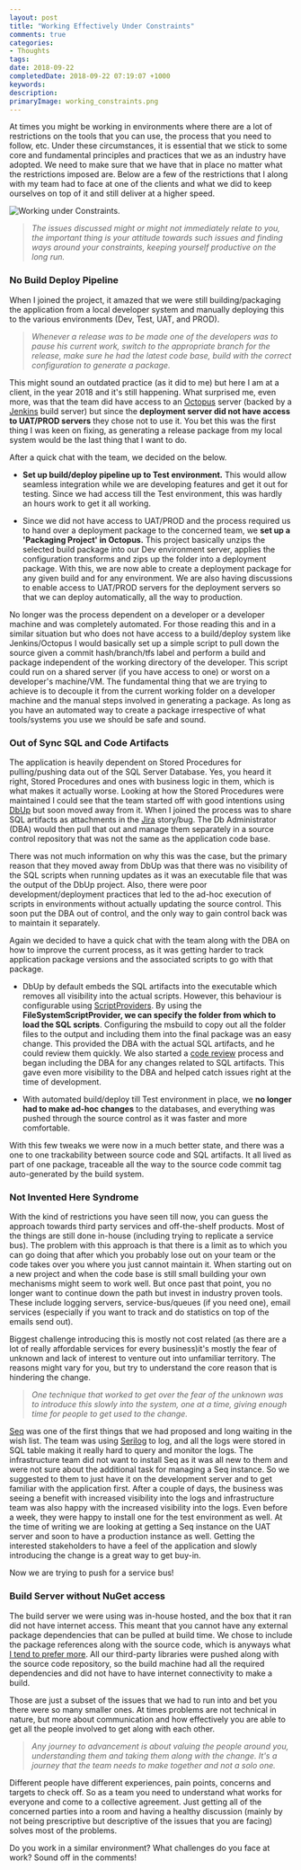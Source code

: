 ```yaml
---
layout: post
title: "Working Effectively Under Constraints"
comments: true
categories:
- Thoughts 
tags: 
date: 2018-09-22
completedDate: 2018-09-22 07:19:07 +1000
keywords: 
description: 
primaryImage: working_constraints.png
---
```


At times you might be working in environments where there are a lot of restrictions on the tools that you can use, the process that you need to follow, etc. Under these circumstances, it is essential that we stick to some core and fundamental principles and practices that we as an industry have adopted. We need to make sure that we have that in place no matter what the restrictions imposed are. Below are a few of the restrictions that I along with my team had to face at one of the clients and what we did to keep ourselves on top of it and still deliver at a higher speed. 

<img src="{{site.images_root}}/working_constraints.png" alt="Working under Constraints." title="Working under Constraints. Image Source - https://www.saba.com/blog/how-to-master-employee-engagement-constraints">     


> *The issues discussed might or might not immediately relate to you, the important thing is your attitude towards such issues and finding ways around your constraints, keeping yourself productive on the long run.*

### No Build Deploy Pipeline

When I joined the project, it amazed that we were still building/packaging the application from a local developer system and manually deploying this to the various environments (Dev, Test, UAT, and PROD). 

> *Whenever a release was to be made one of the developers was to pause his current work, switch to the appropriate branch for the release, make sure he had the latest code base, build with the correct configuration to generate a package.*

This might sound an outdated practice (as it did to me) but here I am at a client, in the year 2018 and it's still happening. What surprised me, even more, was that the team did have access to an [Octopus](https://octopus.com/) server (backed by a [Jenkins](https://jenkins.io/) build server) but since the **deployment server did not have access to UAT/PROD servers** they chose not to use it. You bet this was the first thing I was keen on fixing, as generating a release package from my local system would be the last thing that I want to do.

After a quick chat with the team, we decided on the below.   

- **Set up build/deploy pipeline up to Test environment.** This would allow seamless integration while we are developing features and get it out for testing. Since we had access till the Test environment, this was hardly an hours work to get it all working.  

- Since we did not have access to UAT/PROD and the process required us to hand over a deployment package to the concerned team, we **set up a 'Packaging Project' in Octopus.** This project basically unzips the selected build package into our Dev environment server, applies the configuration transforms and zips up the folder into a deployment package. With this, we are now able to create a deployment package for any given build and for any environment. We are also having discussions to enable access to UAT/PROD servers for the deployment servers so that we can deploy automatically, all the way to production.

No longer was the process dependent on a developer or a developer machine and was completely automated. For those reading this and in a similar situation but who does not have access to a build/deploy system like Jenkins/Octopus I would basically set up a simple script to pull down the source given a commit hash/branch/tfs label and perform a build and package independent of the working directory of the developer. This script could run on a shared server (if you have access to one) or worst on a developer's machine/VM. The fundamental thing that we are trying to achieve is to decouple it from the current working folder on a developer machine and the manual steps involved in generating a package. As long as you have an automated way to create a package irrespective of what tools/systems you use we should be safe and sound.

### Out of Sync SQL and Code Artifacts

The application is heavily dependent on Stored Procedures for pulling/pushing data out of the SQL Server Database. Yes, you heard it right, Stored Procedures and ones with business logic in them, which is what makes it actually worse. Looking at how the Stored Procedures were maintained I could see that the team started off with good intentions using [DbUp](https://dbup.readthedocs.io/en/latest/) but soon moved away from it. When I joined the process was to share SQL artifacts as attachments in the [Jira](https://www.atlassian.com/software/jira) story/bug. The Db Administrator (DBA) would then pull that out and manage them separately in a source control repository that was not the same as the application code base. 

There was not much information on why this was the case, but the primary reason that they moved away from DbUp was that there was no visibility of the SQL scripts when running updates as it was an executable file that was the output of the DbUp project. Also, there were poor development/deployment practices that led to the ad-hoc execution of scripts in environments without actually updating the source control. This soon put the DBA out of control, and the only way to gain control back was to maintain it separately.

Again we decided to have a quick chat with the team along with the DBA on how to improve the current process, as it was getting harder to track application package versions and the associated scripts to go with that package.

- DbUp by default embeds the SQL artifacts into the executable which removes all visibility into the actual scripts. However, this behaviour is configurable using [ScriptProviders](https://dbup.readthedocs.io/en/latest/more-info/script-providers/). By using the **FileSystemScriptProvider, we can specify the folder from which to load the SQL scripts**. Configuring the msbuild to copy out all the folder files to the output and including them into the final package was an easy change. This provided the DBA with the actual SQL artifacts, and he could review them quickly. We also started a [code review](https://rahulpnath.com/blog/code-review/) process and began including the DBA for any changes related to SQL artifacts. This gave even more visibility to the DBA and helped catch issues right at the time of development.  

- With automated build/deploy till Test environment in place, we **no longer had to make ad-hoc changes** to the databases, and everything was pushed through the source control as it was faster and more comfortable.

With this few tweaks we were now in a much better state, and there was a one to one trackability between source code and SQL artifacts. It all lived as part of one package, traceable all the way to the source code commit tag auto-generated by the build system. 

### Not Invented Here Syndrome

With the kind of restrictions you have seen till now, you can guess the approach towards third party services and off-the-shelf products. Most of the things are still done in-house (including trying to replicate a service bus). The problem with this approach is that there is a limit as to which you can go doing that after which you probably lose out on your team or the code takes over you where you just cannot maintain it. When starting out on a new project and when the code base is still small building your own mechanisms might seem to work well. But once past that point, you no longer want to continue down the path but invest in industry proven tools. These include logging servers, service-bus/queues (if you need one), email services (especially if you want to track and do statistics on top of the emails send out).

Biggest challenge introducing this is mostly not cost related (as there are a lot of really affordable services for every business)it's mostly the fear of unknown and lack of interest to venture out into unfamiliar territory. The reasons might vary for you, but try to understand the core reason that is hindering the change. 

> *One technique that worked to get over the fear of the unknown was to introduce this slowly into the system, one at a time, giving enough time for people to get used to the change.*

[Seq](https://getseq.net/) was one of the first things that we had proposed and long waiting in the wish list. The team was using [Serilog](https://serilog.net/) to log, and all the logs were stored in SQL table making it really hard to query and monitor the logs. The infrastructure team did not want to install Seq as it was all new to them and were not sure about the additional task for managing a Seq instance. So we suggested to them to just have it on the development server and to get familiar with the application first. After a couple of days, the business was seeing a benefit with increased visibility into the logs and infrastructure team was also happy with the increased visibility into the logs. Even before a week, they were happy to install one for the test environment as well. At the time of writing we are looking at getting a Seq instance on the UAT server and soon to have a production instance as well. Getting the interested stakeholders to have a feel of the application and slowly introducing the change is a great way to get buy-in. 

Now we are trying to push for a service bus!

### Build Server without NuGet access

The build server we were using was in-house hosted, and the box that it ran did not have internet access. This meant that you cannot have any external package dependencies that can be pulled at build time. We chose to include the package references along with the source code, which is anyways what [I tend to prefer more](https://rahulpnath.com/blog/checking-in-package-dependencies-into-source-control/). All our third-party libraries were pushed along with the source code repository, so the build machine had all the required dependencies and did not have to have internet connectivity to make a build. 

Those are just a subset of the issues that we had to run into and bet you there were so many smaller ones. At times problems are not technical in nature, but more about communication and how effectively you are able to get all the people involved to get along with each other. 

> *Any journey to advancement is about valuing the people around you, understanding them and taking them along with the change. It's a journey that the team needs to make together and not a solo one.*

Different people have different experiences, pain points, concerns and targets to check off. So as a team you need to understand what works for everyone and come to a collective agreement. Just getting all of the concerned parties into a room and having a healthy discussion (mainly by not being prescriptive but descriptive of the issues that you are facing) solves most of the problems.

Do you work in a similar environment? What challenges do you face at work? Sound off in the comments!
